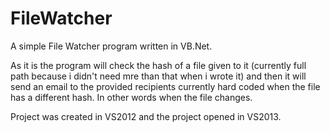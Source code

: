 # FileWatcher
A simple File Watcher program written in VB.Net. 

As it is the program will check the hash of a file given to it (currently full path because i didn't need mre than that when i wrote it) and then it will send an email to the provided recipients currently hard coded when the file has a different hash. In other words when the file changes.

Project was created in VS2012 and the project opened in VS2013.
